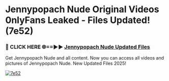 # Jennypopach Nude Original Videos 0nlyFans Leaked - Files Updated! (7e52)

<h3>🔴 CLICK HERE 🌐==►► <a href="https://tinyurl.com/yrmya6cz" rel="nofollow">Jennypopach Nude Updated Files</a></h3>

Get Jennypopach Nude and all content. Now you can access all videos and pictures of Jennypopach Nude. New Updated Files 2025!

[![7e52](https://i.imgur.com/FMdXYCs.gif)](https://tinyurl.com/yrmya6cz)
